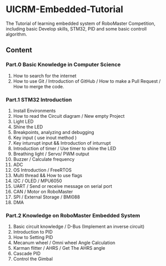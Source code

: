 # UICRM-Embedded-Tutorial

The Tutorial of learning embedded system of RoboMaster Competition, including basic Develop skills, STM32, PID and some basic controll algorithm.

## Content

### Part.0 Basic Knowledge in Computer Science

1. How to search for the internet
2. How to use Git / Introduction of GitHub / How to make a Pull Request / How to merge the code.

### Part.1 STM32 Introduction

1. Install Environments
2. How to read the Circuit diagram / New empty Project
3. Light LED
4. Shine the LED
5. Breakpoints, analyzing and debugging
6. Key input ( use inout method )
7. Key inturrupt input && Introduction of inturrupt
8. Introduction of timer / Use timer to shine the LED
9. Breathing light / Servo/ PWM output
10. Buzzer / Calculate frequency
11. ADC
12. OS Introduction / FreeRTOS
13. Multi thread && How to use flags
14. I2C / OLED / MPU6050
15. UART / Send or receive message on serial port
16. CAN / Motor on RoboMaster
17. SPI / External Storage / BMI088
18. DMA

### Part.2 Knowledge on RoboMaster Embedded System

1. Basic circuit knowledge / D-Bus (Implement an inverse circuit)
2. Introduction to PID
3. How to Setting PID
4. Mecanum wheel / Omni wheel Angle Calculation
5. Karman flitter / AHRS / Get The AHRS angle
6. Cascade PID
7. Control the Gimbal
